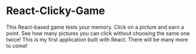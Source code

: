 # React-Clicky-Game
This React-based game tests your memory.  Click on a picture and earn a point.  See how many pictures you can click without choosing the same one twice!
This is my first application built with React.  There will be many more to come!
